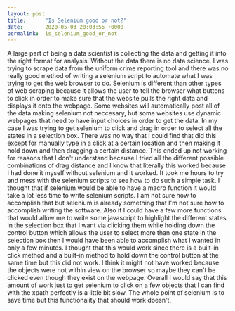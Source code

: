 ```yaml
---
layout: post
title:      "Is Selenium good or not?"
date:       2020-05-03 20:03:55 +0000
permalink:  is_selenium_good_or_not
---
```



A large part of being a data scientist is collecting the data and getting it into the right format for analysis. Without the data there is no data science. I was trying to scrape data from the uniform crime reporting tool and there was no really good method of writing a selenium script to automate what I was trying to get the web browser to do. Selenium is different than other types of web scraping because it allows the user to tell the browser what buttons to click in order to make sure that the website pulls the right data and displays it onto the webpage. Some websites will automatically post all of the data making selenium not neccesary, but some websites use dynamic webpages that need to have input choices in order to get the data. In my case I was trying to get selenium to click and drag in order to select all the states in a selection box. There was no way that I could find that did this except for manually type in a click at a certain location and then making it hold down and then dragging a certain distance. This ended up not working for reasons that I don't understand because I tried all the different possible combinations of drag distance and I know that literally this worked because I had done it myself without selenium and it worked. It took me hours to try and mess with the selenium scripts to see how to do such a simple task. I thought that if selenium would be able to have a macro function it would take a lot less time to write selenium scripts. I am not sure how to accomplish that but selenium is already something that I'm not sure how to accomplish writing the software. Also if I could have a few more functions that would allow me to write some javascript to highlight the different states in the selection box that I want via clicking them while holding down the control button which allows the user to select more than one state in the selection box then I would have been able to accomplish what I wanted in only a few minutes. I thought that this would work since there is a built-in click method and a built-in method to hold down the control button at the same time but this did not work. I think it might not have worked because the objects were not within view on the browser so maybe they can't be clicked even though they exist on the webpage. Overall I would say that this amount of work just to get selenium to click on a few objects that I can find with the xpath perfectly is a little bit slow. The whole point of selenium is to save time but this functionality that should work doesn't. 
